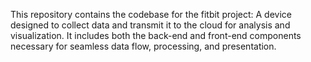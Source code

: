 This repository contains the codebase for the fitbit project: A device designed to collect data and transmit it to the cloud for analysis and visualization. 
It includes both the back-end and front-end components necessary for seamless data flow, processing, and presentation. 
